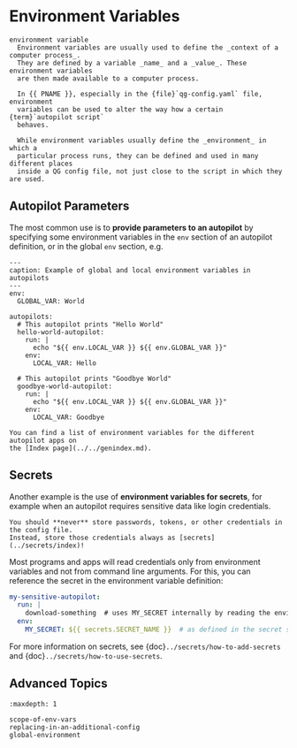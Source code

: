 # Environment Variables

```{glossary}
environment variable
  Environment variables are usually used to define the _context of a computer process_.
  They are defined by a variable _name_ and a _value_. These environment variables
  are then made available to a computer process.

  In {{ PNAME }}, especially in the {file}`qg-config.yaml` file, environment
  variables can be used to alter the way how a certain {term}`autopilot script`
  behaves.

  While environment variables usually define the _environment_ in which a
  particular process runs, they can be defined and used in many different places
  inside a QG config file, not just close to the script in which they are used.
```

## Autopilot Parameters

The most common use is to **provide parameters to an autopilot** by specifying some
environment variables in the `env` section of an autopilot definition, or in the global
`env` section, e.g.

```{code-block} yaml
---
caption: Example of global and local environment variables in autopilots
---
env:
  GLOBAL_VAR: World

autopilots:
  # This autopilot prints "Hello World"
  hello-world-autopilot:
    run: |
      echo "${{ env.LOCAL_VAR }} ${{ env.GLOBAL_VAR }}"
    env:
      LOCAL_VAR: Hello

  # This autopilot prints "Goodbye World"
  goodbye-world-autopilot:
    run: |
      echo "${{ env.LOCAL_VAR }} ${{ env.GLOBAL_VAR }}"
    env:
      LOCAL_VAR: Goodbye
```

```{note}
You can find a list of environment variables for the different autopilot apps on
the [Index page](../../genindex.md).
```

## Secrets

Another example is the use of **environment variables for secrets**, for example when
an autopilot requires sensitive data like login credentials.

```{warning}
You should **never** store passwords, tokens, or other credentials in the config file.
Instead, store those credentials always as [secrets](../secrets/index)!
```

Most programs and apps will read credentials only from environment variables and not
from command line arguments. For this, you can reference the secret in the
environment variable definition:

```yaml
my-sensitive-autopilot:
  run: |
    download-something  # uses MY_SECRET internally by reading the environment variable
  env:
    MY_SECRET: ${{ secrets.SECRET_NAME }}  # as defined in the secret store
```

For more information on secrets, see {doc}`../secrets/how-to-add-secrets` and
{doc}`../secrets/how-to-use-secrets`.

## Advanced Topics

```{toctree}
:maxdepth: 1

scope-of-env-vars
replacing-in-an-additional-config
global-environment
```
